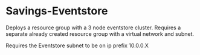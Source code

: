# Savings-Eventstore
Deploys a resource group with a 3 node eventstore cluster. Requires a separate already created resource group with a virtual network and subnet.

Requires the Eventstore subnet to be on ip prefix 10.0.0.X
